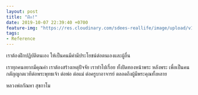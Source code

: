 ```yaml
---
layout: post
title: "ฝึก!"
date: 2019-10-07 22:39:40 +0700
feature-img: "https://res.cloudinary.com/sdees-reallife/image/upload/v1555658919/sample_feature_img.png"
tags:
- Reference
---
```

เราต้องฝึกปฏิบัติตนเอง ให้เป็นคนมีค่ามีประโยชน์ต่อตนเองและผู้อื่น

เราทุกคนอยากมีคุณค่า เราต้องสร้างเหตุปัจจัย เราทำไปเรื่อย ทั้งปิดทองหน้าพระ หลังพระ เพื่อเป็นคนกตัญญูกตเวทีต่อพระพุทธเจ้า ต่อพ่อ ต่อแม่ ต่อครูบาอาจารย์ ตลอดถึงผู้มีพระคุณทั้งหลาย

หลวงพ่อกัณหา สุขกาโม
